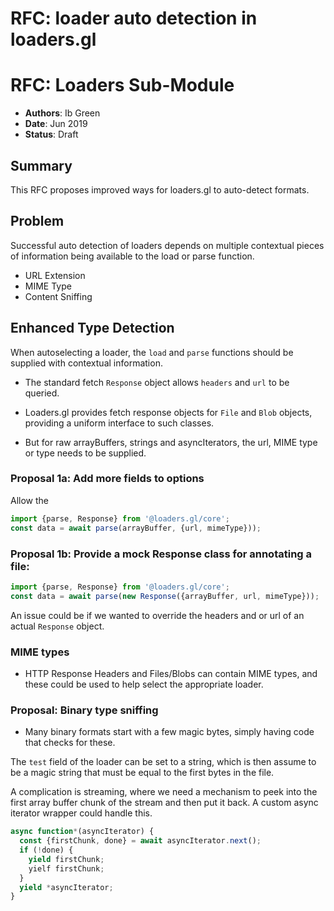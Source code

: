# RFC: loader auto detection in loaders.gl

# RFC: Loaders Sub-Module

- **Authors**: Ib Green
- **Date**: Jun 2019
- **Status**: Draft

## Summary

This RFC proposes improved ways for loaders.gl to auto-detect formats.

## Problem

Successful auto detection of loaders depends on multiple contextual pieces of information being available to the load or parse function.

- URL Extension
- MIME Type
- Content Sniffing

## Enhanced Type Detection

When autoselecting a loader, the `load` and `parse` functions should be supplied with contextual information.

- The standard fetch `Response` object allows `headers` and `url` to be queried.
- Loaders.gl provides fetch response objects for `File` and `Blob` objects, providing a uniform interface to such classes.

- But for raw arrayBuffers, strings and asyncIterators, the url, MIME type or type needs to be supplied.

### Proposal 1a: Add more fields to options

Allow the

```js
import {parse, Response} from '@loaders.gl/core';
const data = await parse(arrayBuffer, {url, mimeType}));
```

### Proposal 1b: Provide a mock Response class for annotating a file:

```js
import {parse, Response} from '@loaders.gl/core';
const data = await parse(new Response({arrayBuffer, url, mimeType}));
```

An issue could be if we wanted to override the headers and or url of an actual `Response` object.

### MIME types

- HTTP Response Headers and Files/Blobs can contain MIME types, and these could be used to help select the appropriate loader.

### Proposal: Binary type sniffing

- Many binary formats start with a few magic bytes, simply having code that checks for these.

The `test` field of the loader can be set to a string, which is then assume to be a magic string that must be equal to the first bytes in the file.

A complication is streaming, where we need a mechanism to peek into the first array buffer chunk of the stream and then put it back. A custom async iterator wrapper could handle this.

```js
async function*(asyncIterator) {
  const {firstChunk, done} = await asyncIterator.next();
  if (!done) {
    yield firstChunk;
    yielf firstChunk;
  }
  yield *asyncIterator;
}
```
